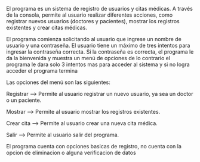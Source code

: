 El programa es un sistema de registro de usuarios y citas médicas. A través de la consola, permite al usuario realizar diferentes acciones, como registrar nuevos usuarios (doctores y pacientes), mostrar los registros existentes y crear citas médicas.

El programa comienza solicitando al usuario que ingrese un nombre de usuario y una contraseña. El usuario tiene un máximo de tres intentos para ingresar la contraseña correcta. Si la contraseña es correcta, el programa le da la bienvenida y muestra un menú de opciones de lo contrario el programa le dara solo 3 intentos mas para acceder al sistema y si no logra acceder el programa termina 

Las opciones del menú son las siguientes:

Registrar    -->   Permite al usuario registrar un nuevo usuario, ya sea un doctor o un paciente.

Mostrar      -->   Permite al usuario mostrar los registros existentes. 

Crear cita   -->   Permite al usuario crear una nueva cita médica. 

Salir        -->   Permite al usuario salir del programa.

El programa cuenta con opciones basicas de registro, no cuenta con la opcion de eliminacion o alguna verificacion de datos 
